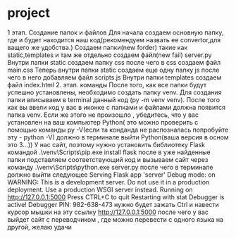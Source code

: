# project
1 этап. Создание папок и файлов
Для начала создаем основную папку, где и будет находится наш код(рекомендуем назвать ее convertor,для ващего же удобства.)
Создаем папки(new forder) такие как static,templates и там же отдельно создаем файл(new fail) server.py
Внутри папки static создаем папку css после чего в css создаем файл main.css
Теперь внутри папки static создаем еще одну папку js после чего в него добавляем файл scripts.js
Внутри папки templates создаем файл index.html
2. этап. команды
После того, как все папки будут успешно установлены, необходимо создать папку venv. Для создания папки вписываем в terminal данный код (py -m venv venv). После того как вы ввели код у вас в иконке с папками и файлами должна появится папка venv. Если же этого не произошло , убедитесь, что у вас установлен на ваш компьютер Python( это можно проверить с помощью команды py -V(если та конданда не распозналась попробуйте эту - python -V) должно в терминале выйти Python(ваша версия в осном это 3...))
У нас сайт, поэтому нужно установить библиотеку Flask командой .\venv\Scripts\pip.exe install flask
после в уже найденные папки подставляем соответствующий код и вызываем сайт через команду .\venv\Scripts\python.exe server.py
после чего в терминале должно выйти следующее
Serving Flask app 'server'
Debug mode: on WARNING: This is a development server. Do not use it in a production deployment. Use a production WSGI server instead.
Running on http://127.0.0.1:5000 Press CTRL+C to quit
Restarting with stat
Debugger is active!
Debugger PIN: 982-638-473
нужно будет зажать Ctrl и навести курсор мышки на эту ссылку http://127.0.0.1:5000 после чего у вас выйдет сайт с переводчиком , где можно перевести с одного языка на другой, желаю удачи
